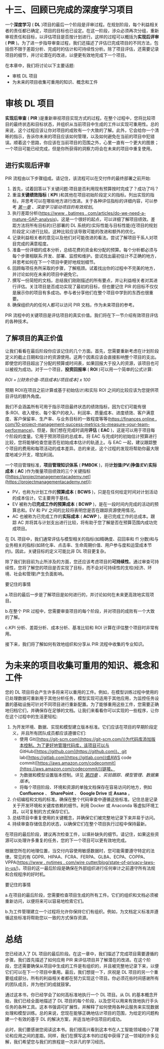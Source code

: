 

# 十三、回顾已完成的深度学习项目

一个**深度学习** ( **DL** )项目的最后一个阶段是评审过程。在规划阶段，每个利益相关者的责任都已确定，项目的目标也已设定。在这一阶段，涉众必须再次分组，重新审视责任和目标，以评估项目是否按计划进行。这样的过程可以概括为**实现后评审** ( **PIR** )。为了进一步指导审查过程，我们还描述了评估已完成项目的不同方法，包括但不限于差距分析、完成时的估计和可持续性分析。除了项目评估，还需要记录项目的细节，并讨论潜在的改进，以便更有效地完成下一个项目。

在本章中，我们将讨论以下主要话题:

*   审核 DL 项目
*   为未来的项目收集可重用的知识、概念和工件

# 审核 DL 项目

**实现后审查** ( **PIR** )是重新审视项目实现方式的过程。在整个过程中，您将比较项目的最终状态和目标状态，并组织从当前项目中生成的工件以实现可重用性。总的来说，这个过程应该让你对项目的成败有一个大致的了解。此外，它会给你一个清晰的指示，告诉你未来的项目应该如何管理，以及如何避免在当前的项目中犯错误。顺着这个思路，你应该在当前项目的范围之外，心里一直有一个更大的图景；一个项目可能已经完成，但是你所获得的洞察力将会在未来的项目中重复使用。

## 进行实现后评审

PIR 流程由以下步骤组成。请记住，该流程可以在交付件的最终部署之前开始:

1.  首先，试着回答以下关键问题:项目是否利用现有预算按时完成了？成功了吗？
2.  重温**关键绩效指标** ( **KPI** )和其他在项目初始阶段定义的指标。列出实现的指标，并思考可以在哪些地方进行改进。关于各种评估指标的详细内容，可以参考 [*第一章*](B18522_01.xhtml#_idTextAnchor014) 、*深度学习驱动项目的有效规划*。
3.  执行差距分析([https://www . batimes . com/articles/do-we-need-a-mature-GAP-analysis](https://www.batimes.com/articles/do-we-need-a-mature-gap-analysis/))。这是一个很好的起点，可以详细了解项目绩效。差距方法将所有目标的(已部署的 DL 系统的)实际性能与目标性能(在项目的规划阶段定义)进行比较。这种比较应该导致可能的改进和额外的优化。
4.  记录利益相关者的意见以及他们对可能改进的看法。尝试了解项目干系人对项目完成的满意程度。
5.  准备一份详细的成本分析，总结花费的资金和分配的预算。每个分析都必须与每个步骤相联系:开发、部署、监控和维护。尝试找出最初估计不正确的地方，并思考如何在下一个项目中更好地规划细节。
6.  回顾每项任务所采取的步骤，了解瓶颈。试着找出你的过程中不完美的地方，并讨论如何在未来的项目中避免它。
7.  撰写一份简短的文档，总结我们刚刚描述的所有要点，并让利益相关者对其进行评估。关注项目是否成功实现了最初的目标，但也要记住 PIR 的目标不仅仅是展示你的项目有多成功。参与者分享他们在整个项目中学到的东西也很重要。
8.  确保组织内的任何人都可以访问 PIR 文档，作为未来项目的参考。

PIR 流程中的关键项目是评估项目的真实价值。我们将在下一节介绍有效项目评估的各种技术。

## 了解项目的真正价值

让我们看看在最后阶段你应该记住的几个方面。首先，您需要重新考虑在计划阶段定义的截止日期和估计的资源使用。这两个因素应该会直接影响整个项目的支出。即使您的项目超出了分配的预算或时间表，如果回报大于投入的资源，该项目也可以被视为成功。对于一个项目，**投资回报率** ( **ROI** )可以用一个简单的公式计算:

*ROI = [(财务价值-项目成本)/项目成本] x 100*

预期 ROI(在项目之前计算或基于初始估计)和实际 ROI 之间的比较应该为您提供项目评估的额外角度。

我们不会涵盖所有可用于指示项目最终状态的绩效指标，因为它们可能有很多:ROI、收入增长、每个客户的收入、利润率、质量成本、进度绩效、客户满意度、客户保留率、生产率、与业务目标的一致程度等等([https://finances online . com/10-project-management-success-metrics-to-measure-your-team-performance](https://financesonline.com/10-project-management-success-metrics-to-measure-your-team-performance/))。但是，我们想在完成时调用**评估** ( **EAC** )，这是可以用于项目每个阶段的度量。它用于预测项目的总成本。将 EAC 与完成时的初始估计预算进行比较，您将能够检查您是否在初始成本估计的轨道上。与 EAC 一起，建议跟踪整个项目的费用和每项活动的成本差异。总的来说，这个过程的发现将帮助你最大限度地减少开支，增加利润。

一个项目管理标准，**项目管理知识体系** ( **PMBOK** )，将**计划值**(**PV**)**挣值**(**EV**)**实际成本** ( **AC** )作为衡量项目绩效的三个关键指标([https://projectmanagementacademy.net](https://projectmanagementacademy.net)):

*   PV，也称为计划工作的**预算成本** ( **BCWS** )，只是在任何给定时间对计划活动的成本估计。它主要用于基线。
*   EV 被称为**已完成工作的预算成本** ( **BCWP** )，是在一段时间内完成的活动的预算总和。EV 和 PV 之间的比较将表明您是否在跟踪资源使用情况。
*   AC 也被称为已完成工作的**实际成本** ( **ACWP** )，是已完成工作的总成本。跟踪 AC 并将其与计划支出进行比较，将有助于您了解是否在预算范围内成功完成项目。

在 DL 项目中，我们通常评估与模型相关的指标(如精确度、召回率和 f1 分数)和与业务相关的指标(如转化率、点击率、生命周期价值、用户参与度和运营成本节约)。因此，关键目标的定义可能比非 DL 项目更复杂。

除了我们到目前为止所涉及的方面，您还应该考虑项目的**可持续性**。通过审查可持续性，您将了解您的项目是否实现了目标，而不会对可持续性的支柱(经济、环境、社会和管理)产生负面影响。

要记住的事情

a.项目的最后一步是了解项目是如何进行的，并讨论如何在未来更高效地实现项目。

b.在整个 PIR 过程中，您需要审查项目的每个阶段，并对项目的成败有一个大致的了解。

c.KPI 分析、差距分析、成本分析、基准比较和 ROI 计算在评估整个项目时非常有用。

接下来，我们将了解如何有效地组织和分享从 PIR 流程中收集的专业知识。

# 为未来的项目收集可重用的知识、概念和工件

您的 DL 项目将会产生许多将来可以重用的工件。例如，在模型训练过程中使用的已处理数据可重新用于其他分析任务，模型实现可适用于其他应用，为监控任务设置的基础设施可针对不同项目进行重新配置。为了能够重用这些工件，您需要正确地归档它们，并确保存在足够的文档。让我们来看看你可以实现的一些程序，让你在这个过程中的生活更轻松:

1.  为开发环境、数据、实现和模型建立版本标准。它们应该在项目的早期阶段定义，并且所有团队成员都应该遵循它们:
    *   使用 Git([https://git-scm.com](https://git-scm.com/))为代码库添加版本控制。为了更好地管理代码库，该项目可以与 GitHub([https://github.com](https://github.com))、git lab([https://gitlab.com](https://gitlab.com))或AWS code commit([https://aws.amazon.com/codecommit](https://aws.amazon.com/codecommit/))链接。
    *   为数据和模型设置版本控制。详见 [*第四章*](B18522_04.xhtml#_idTextAnchor087) 、*实验跟踪、模型管理、数据集版本*。
    *   将每个项目阶段、环境和资源的单独文档保存在容易访问的地方，例如 **Confluence** 、 **SharePoint** 、 **Google Drive** 或 **Asana** 。
2.  介绍编程和文档的标准。确保在整个代码审查中遵循这些标准。记住总是记录关于开发环境和关键库依赖的细节。利用 Docker 或 Anaconda 等虚拟环境工具，以可复制的方式保存它们。
3.  总结项目中重复使用的关键概念，并确保它们被完整地记录下来并易于访问。
4.  持续审查存储信息的状态，以确保它们在整个项目执行过程中保持最新。

在项目的最后阶段，建议再次检查工件，以填补缺失的细节。请记住，如果这些资源可以处理许多重复的任务，您的下一个项目可以更有效地完成。

根据您所在的地理位置，当交付内容使用敏感数据时，您可能需要遵守特定的法律。常见的有 GDPR、HIPAA、FCRA、FERPA、GLBA、ECPA、COPPA、VPPA([https://www . nytimes . com/wire cutter/blog/state-of-privacy-laws-in-us/](https://www.nytimes.com/wirecutter/blog/state-of-privacy-laws-in-us/))。项目的这一最后阶段是确保在外部组织进行任何审计之前遵守所有法规和合规程序的好时机。

要记住的事情

a.在项目的最后阶段，您需要检查项目生成的所有工件。它们的组织和文档必须被重新访问，以便将来可以容易地检索它们。

b.为工件管理建立一个过程将允许你保持它们有组织。例如，为文档定义标准并遵循这些标准将帮助您以一致的方式保存资源。

# 总结

您已经进入了 DL 项目的最后阶段。在这一章中，我们描述了完成项目需要遵循的步骤。我们首先描述了如何应用 PIR 来评估项目并了解潜在的改进。在这个阶段，您还需要确保从项目中生成的工件是有组织的，并且被完整地记录下来，以便它们可以在下一个项目中重用。最后，我们想提一下，庆祝是 DL 项目的另一个重要组成部分。所有的利益相关者都在努力实现这个项目。你必须花些时间感谢所有的团队成员，并为他们的成就鼓掌。

通过这本书，你已经学会了如何高标准地执行一个 DL 项目。从 DL 的基本概念开始，我们已经全面地描述了 DL 项目的每个阶段，以及您可以用来有效地执行手头任务的各种工具。这本书强调可扩展性，并解释了如何使用各种云服务来实现数据处理和模型训练。总的来说，您现在能够正确地估计项目的范围，为给定的问题构建一个有效的基于 DL 的解决方案，并适当地评估项目的成功。

此时，我们要感谢您阅读这本书。我们很高兴看到这本书在人工智能领域缩小了理论和应用之间的差距。同样，我们在撰写这本书的过程中获得了这一领域的许多见解，我们希望您与我们的旅程是一次非凡的学习经历。